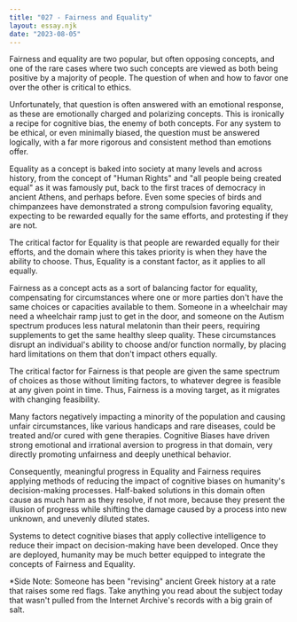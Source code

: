 ```yaml
---
title: "027 - Fairness and Equality"
layout: essay.njk
date: "2023-08-05"
---
```


Fairness and equality are two popular, but often opposing concepts, and one of the rare cases where two such concepts are viewed as both being positive by a majority of people. The question of when and how to favor one over the other is critical to ethics.

Unfortunately, that question is often answered with an emotional response, as these are emotionally charged and polarizing concepts. This is ironically a recipe for cognitive bias, the enemy of both concepts. For any system to be ethical, or even minimally biased, the question must be answered logically, with a far more rigorous and consistent method than emotions offer.

Equality as a concept is baked into society at many levels and across history, from the concept of "Human Rights" and "all people being created equal" as it was famously put, back to the first traces of democracy in ancient Athens, and perhaps before. Even some species of birds and chimpanzees have demonstrated a strong compulsion favoring equality, expecting to be rewarded equally for the same efforts, and protesting if they are not.

The critical factor for Equality is that people are rewarded equally for their efforts, and the domain where this takes priority is when they have the ability to choose. Thus, Equality is a constant factor, as it applies to all equally.

Fairness as a concept acts as a sort of balancing factor for equality, compensating for circumstances where one or more parties don't have the same choices or capacities available to them. Someone in a wheelchair may need a wheelchair ramp just to get in the door, and someone on the Autism spectrum produces less natural melatonin than their peers, requiring supplements to get the same healthy sleep quality. These circumstances disrupt an individual's ability to choose and/or function normally, by placing hard limitations on them that don't impact others equally.

The critical factor for Fairness is that people are given the same spectrum of choices as those without limiting factors, to whatever degree is feasible at any given point in time. Thus, Fairness is a moving target, as it migrates with changing feasibility.

Many factors negatively impacting a minority of the population and causing unfair circumstances, like various handicaps and rare diseases, could be treated and/or cured with gene therapies. Cognitive Biases have driven strong emotional and irrational aversion to progress in that domain, very directly promoting unfairness and deeply unethical behavior.

Consequently, meaningful progress in Equality and Fairness requires applying methods of reducing the impact of cognitive biases on humanity's decision-making processes. Half-baked solutions in this domain often cause as much harm as they resolve, if not more, because they present the illusion of progress while shifting the damage caused by a process into new unknown, and unevenly diluted states.

Systems to detect cognitive biases that apply collective intelligence to reduce their impact on decision-making have been developed. Once they are deployed, humanity may be much better equipped to integrate the concepts of Fairness and Equality.

\*Side Note: Someone has been "revising" ancient Greek history at a rate that raises some red flags. Take anything you read about the subject today that wasn't pulled from the Internet Archive's records with a big grain of salt.